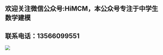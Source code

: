 ## 欢迎关注微信公众号:HiMCM，本公众号专注于中学生数学建模


## 联系电话：13566099551　


![](https://avatars.githubusercontent.com/u/16745793?s=400&u=db8dd5e17cb335a604d4d395a4d135bafe74c470&v=4)
